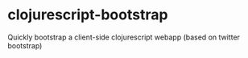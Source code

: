 clojurescript-bootstrap
=======================

Quickly bootstrap a client-side clojurescript webapp (based on twitter bootstrap)